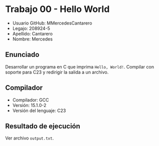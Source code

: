 # Trabajo 00 - Hello World

- Usuario GitHub: MMercedesCantarero
- Legajo: 208924-5
- Apellido: Cantarero
- Nombre: Mercedes

## Enunciado

Desarrollar un programa en C que imprima `Hello, World!`. Compilar con soporte para C23 y redirigir la salida a un archivo.

## Compilador

- Compilador: GCC
- Versión: 15.1.0-2
- Versión del lenguaje: C23

## Resultado de ejecución

Ver archivo `output.txt`.
